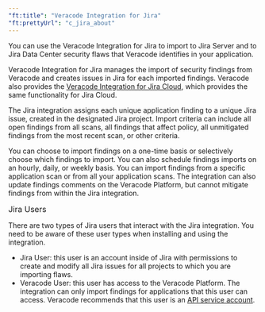 ```yaml
---
"ft:title": "Veracode Integration for Jira"
"ft:prettyUrl": "c_jira_about"
---
```

You can use the Veracode Integration for Jira to import to Jira Server and to Jira Data Center security flaws that Veracode identifies in your application.

Veracode Integration for Jira manages the import of security findings from Veracode and creates issues in Jira for each imported findings. Veracode also provides the [Veracode Integration for Jira Cloud](../05_jira_cloud_integration/README.md), which provides the same functionality for Jira Cloud.

The Jira integration assigns each unique application finding to a unique Jira issue, created in the designated Jira project. Import criteria can include all open findings from all scans, all findings that affect policy, all unmitigated findings from the most recent scan, or other criteria.

You can choose to import findings on a one-time basis or selectively choose which findings to import. You can also schedule findings imports on an hourly, daily, or weekly basis. You can import findings from a specific application scan or from all your application scans. The integration can also update findings comments on the Veracode Platform, but cannot mitigate findings from within the Jira integration.

<p><span style="font-size: medium;">Jira Users</span></p>

There are two types of Jira users that interact with the Jira integration. You need to be aware of these user types when installing and using the integration.

- Jira User: this user is an account inside of Jira with permissions to create and modify all Jira issues for all projects to which you are importing flaws.
- Veracode User: this user has access to the Veracode Platform. The integration can only import findings for applications that this user can access. Veracode recommends that this user is an [API service account](https://docs.veracode.com/r/c_about_veracode_accounts).